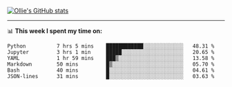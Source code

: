 <!--
**icedpanda/icedpanda** is a ✨ _special_ ✨ repository because its `README.md` (this file) appears on your GitHub profile.

Here are some ideas to get you started:

- 🔭 I’m currently working on ...
- 🌱 I’m currently learning ...
- 👯 I’m looking to collaborate on ...
- 🤔 I’m looking for help with ...
- 💬 Ask me about ...
- 📫 How to reach me: ...
- 😄 Pronouns: ...
- ⚡ Fun fact: ...
-->
[![Ollie's GitHub stats](https://github-readme-stats-icedpanda.vercel.app/api?username=icedpanda&count_private=true&show_icons=true)](https://github.com/icedpanda)

---
📊 **This week I spent my time on:**
<!--START_SECTION:waka-->

```text
Python          7 hrs 5 mins    ████████████░░░░░░░░░░░░░   48.31 %
Jupyter         3 hrs 1 min     █████░░░░░░░░░░░░░░░░░░░░   20.65 %
YAML            1 hr 59 mins    ███▒░░░░░░░░░░░░░░░░░░░░░   13.58 %
Markdown        50 mins         █▒░░░░░░░░░░░░░░░░░░░░░░░   05.70 %
Bash            40 mins         █░░░░░░░░░░░░░░░░░░░░░░░░   04.61 %
JSON-lines      31 mins         █░░░░░░░░░░░░░░░░░░░░░░░░   03.63 %
```

<!--END_SECTION:waka-->
